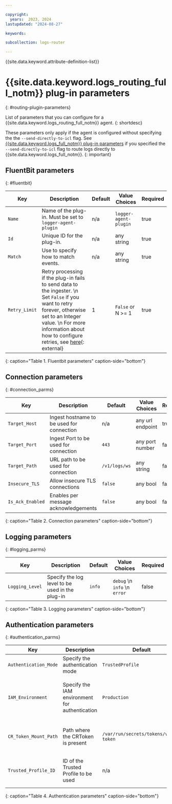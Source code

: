 ```yaml
---

copyright:
  years:  2023, 2024
lastupdated: "2024-08-27"

keywords:

subcollection: logs-router

---
```


{{site.data.keyword.attribute-definition-list}}

# {{site.data.keyword.logs_routing_full_notm}} plug-in parameters
{: #routing-plugin-parameters}


List of parameters that you can configure for a {{site.data.keyword.logs_routing_full_notm}} agent.
{: shortdesc}

These parameters only apply if the agent is configured without specifying the the `--send-directly-to-icl` flag. See [{{site.data.keyword.logs_full_notm}} plug-in parameters](/docs/logs-router?topic=logs-router-logs-plugin-parameters) if you specified the `--send-directly-to-icl` flag to route logs directly to {{site.data.keyword.logs_full_notm}}.
{: important}

## FluentBit parameters
{: #fluentbit}

|  Key   |  Description |  Default | Value Choices  | Required  |
|--------|---|---|---|---|
| `Name`   |  Name of the plug-in. Must be set to `logger-agent-plugin` | n/a  |  `logger-agent-plugin` | true  |
| `Id`     |  Unique ID for the plug-in. |  n/a |  any string  | true  |
| `Match`  |  Use to specify how to match events. |  n/a |  any string  | true  |
| `Retry_Limit` |  Retry processing if the plug-in fails to send data to the ingester.  \n Set `False` if you want to retry forever, otherwise set to an Integer value.  \n For more information about how to configure retries, see [here](https://docs.fluentbit.io/manual/administration/scheduling-and-retries#configuring-retries){: external} |  1 |  `False` or N >= 1  | true  |
{: caption="Table 1. Fluentbit parameters" caption-side="bottom"}


## Connection parameters
{: #connection_parms}

|  Key   |  Description |  Default | Value Choices  | Required  |
|--------|---|---|---|---|
|  `Target_Host` |  Ingest hostname to be used for connection |  n/a |  any url endpoint  | true  |
|  `Target_Port` |  Ingest Port to be used for connection |  `443` |  any port number  | false  |
|  `Target_Path` |  URL path to be used for connection |  `/v1/logs/ws` |  any string  | false  |
|  `Insecure_TLS` |  Allow insecure TLS connections |  `false` |  any bool  | false  |
|  `Is_Ack_Enabled` |  Enables per message acknowledgements |  `false` |  any bool  | false  |
{: caption="Table 2. Connection parameters" caption-side="bottom"}

## Logging parameters
{: #logging_parms}

|  Key   |  Description |  Default | Value Choices  | Required  |
|--------|---|---|---|---|
|  `Logging_Level` |  Specify the log level to be used in the plug-in |  `info` |  `debug`  \n `info`  \n `error`  | false  |
{: caption="Table 3. Logging parameters" caption-side="bottom"}


## Authentication parameters
{: #authentication_parms}

|  Key   |  Description |  Default | Value Choices  | Required  |
|--------|---|---|---|---|
|  `Authentication_Mode` |  Specify the authentication mode |  `TrustedProfile` | `TrustedProfile`  \n `IAMAPIKey`  | false  |
|  `IAM_Environment` |  Specify the IAM environment for authentication |  `Production` |  `Production` specifies the public endpoint `iam.cloud.ibm.com`  \n `PrivateProduction` specifies the private endpoint `private.iam.cloud.ibm.com` | false  |
|  `CR_Token_Mount_Path` |  Path where the CRToken is present |  `/var/run/secrets/tokens/vault-token` | any string  | false - Only used when Authentication_Mode is set to TrustedProfile  |
|  `Trusted_Profile_ID` |  ID of the Trusted Profile to be used |  n/a |  any string	  | true - Only used when Authentication_Mode is set to TrustedProfile |
{: caption="Table 4. Authentication parameters" caption-side="bottom"}
